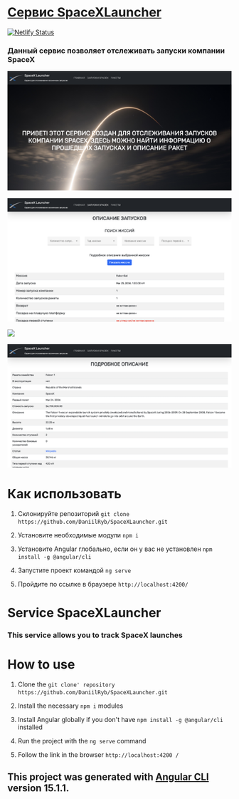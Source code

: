 # [Сервис SpaceXLauncher](https://develop-test--charming-marshmallow-66ac51.netlify.app)

[![Netlify Status](https://api.netlify.com/api/v1/badges/81e1e7a9-7f42-4cb6-94ad-2ec7deac1112/deploy-status)](https://app.netlify.com/sites/charming-marshmallow-66ac51/deploys)


### Данный сервис позволяет отслеживать запуски компании SpaceX 

![](src/img/img1.png)

![](src/img/img2.png)

![](src/img/img3.png)

![](src/img/img4.png)

# Как использовать

1. Склонируйте репозиторий `git clone https://github.com/DaniilRyb/SpaceXLauncher.git`

2. Установите необходимые модули `npm i`

3. Установите Angular глобально, если он у вас не установлен `npm install -g @angular/cli`

4. Запустите проект командой `ng serve`

5. Пройдите по ссылке в браузере `http://localhost:4200/`

# Service SpaceXLauncher
### This service allows you to track SpaceX launches

# How to use

1. Clone the `git clone' repository https://github.com/DaniilRyb/SpaceXLauncher.git `

2. Install the necessary `npm i` modules

3. Install Angular globally if you don't have `npm install -g @angular/cli` installed

4. Run the project with the `ng serve` command

5. Follow the link in the browser `http://localhost:4200 /`

## This project was generated with [Angular CLI](https://github.com/angular/angular-cli) version 15.1.1.
